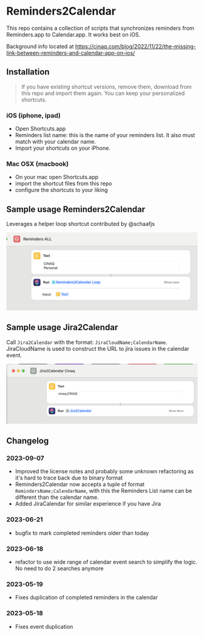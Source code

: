 # Reminders2Calendar

This repo contains a collection of scripts that synchronizes reminders from Reminders.app to Calendar.app. It works best on iOS. 

Background info located at https://cinaq.com/blog/2022/11/22/the-missing-link-between-reminders-and-calendar-app-on-ios/

## Installation

> If you have existing shortcut versions, remove them, download from this repo and import them again. You can keep your personalized shortcuts.

### iOS (iphone, ipad)

- Open Shortcuts.app
- Reminders list name: this is the name of your reminders list. It also must match with your calendar name.
- Import your shortcuts on your iPhone.

### Mac OSX (macbook)

- On your mac open Shortcuts.app
- import the shortcut files from this repo
- configure the shortcuts to your liking


## Sample usage Reminders2Calendar

Leverages a helper loop shortcut contributed by @schaafjs

![Reminders2Calendar](images/usage-reminders.png)

## Sample usage Jira2Calendar

Call `Jira2Calendar` with the format: `JiraCloudName;CalendarName`. JiraCloudName is used to construct the URL to jira issues in the calendar event.

![Jira2Calendar](images/usage-jira.png)


## Changelog

### 2023-09-07

- Improved the license notes and probably some unknown refactoring as it's hard to trace back due to binary format
- Reminders2Calendar now accepts a tuple of format `RemindersName;CalendarName`, with this the Reminders List name can be different than the calendar name.
- Added JiraCalendar for similar experience if you have Jira

### 2023-06-21

- bugfix to mark completed reminders older than today

### 2023-06-18

- refactor to use wide range of calendar event search to simplify the logic. No need to do 2 searches anymore

### 2023-05-19
- Fixes duplication of completed reminders in the calendar

### 2023-05-18
- Fixes event duplication

